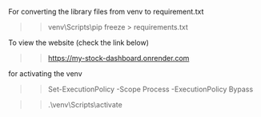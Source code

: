 For converting the library files from venv to requirement.txt
>> venv\Scripts\pip freeze > requirements.txt

To view the website (check the link below)
>> https://my-stock-dashboard.onrender.com

for activating the venv
>> Set-ExecutionPolicy -Scope Process -ExecutionPolicy Bypass

>>.\venv\Scripts\activate
